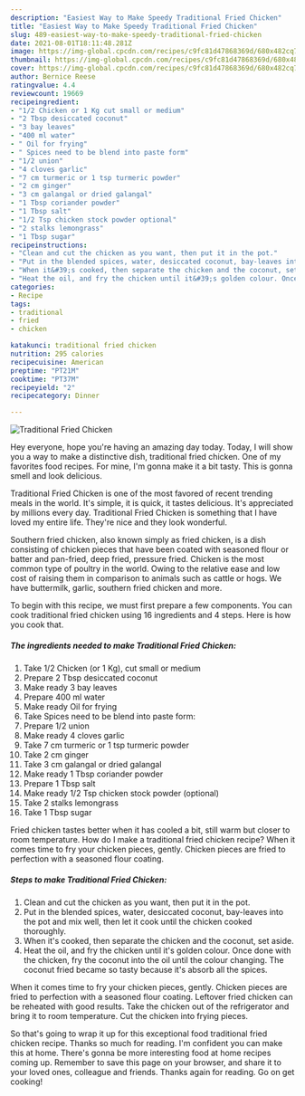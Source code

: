 ```yaml
---
description: "Easiest Way to Make Speedy Traditional Fried Chicken"
title: "Easiest Way to Make Speedy Traditional Fried Chicken"
slug: 489-easiest-way-to-make-speedy-traditional-fried-chicken
date: 2021-08-01T18:11:48.281Z
image: https://img-global.cpcdn.com/recipes/c9fc81d47868369d/680x482cq70/traditional-fried-chicken-recipe-main-photo.jpg
thumbnail: https://img-global.cpcdn.com/recipes/c9fc81d47868369d/680x482cq70/traditional-fried-chicken-recipe-main-photo.jpg
cover: https://img-global.cpcdn.com/recipes/c9fc81d47868369d/680x482cq70/traditional-fried-chicken-recipe-main-photo.jpg
author: Bernice Reese
ratingvalue: 4.4
reviewcount: 19669
recipeingredient:
- "1/2 Chicken or 1 Kg cut small or medium"
- "2 Tbsp desiccated coconut"
- "3 bay leaves"
- "400 ml water"
- " Oil for frying"
- " Spices need to be blend into paste form"
- "1/2 union"
- "4 cloves garlic"
- "7 cm turmeric or 1 tsp turmeric powder"
- "2 cm ginger"
- "3 cm galangal or dried galangal"
- "1 Tbsp coriander powder"
- "1 Tbsp salt"
- "1/2 Tsp chicken stock powder optional"
- "2 stalks lemongrass"
- "1 Tbsp sugar"
recipeinstructions:
- "Clean and cut the chicken as you want, then put it in the pot."
- "Put in the blended spices, water, desiccated coconut, bay-leaves into the pot and mix well, then let it cook until the chicken cooked thoroughly."
- "When it&#39;s cooked, then separate the chicken and the coconut, set aside."
- "Heat the oil, and fry the chicken until it&#39;s golden colour. Once done with the chicken, fry the coconut into the oil until the colour changing. The coconut fried became so tasty because it&#39;s absorb all the spices."
categories:
- Recipe
tags:
- traditional
- fried
- chicken

katakunci: traditional fried chicken 
nutrition: 295 calories
recipecuisine: American
preptime: "PT21M"
cooktime: "PT37M"
recipeyield: "2"
recipecategory: Dinner

---
```



![Traditional Fried Chicken](https://img-global.cpcdn.com/recipes/c9fc81d47868369d/680x482cq70/traditional-fried-chicken-recipe-main-photo.jpg)

Hey everyone, hope you're having an amazing day today. Today, I will show you a way to make a distinctive dish, traditional fried chicken. One of my favorites food recipes. For mine, I'm gonna make it a bit tasty. This is gonna smell and look delicious.

Traditional Fried Chicken is one of the most favored of recent trending meals in the world. It's simple, it is quick, it tastes delicious. It's appreciated by millions every day. Traditional Fried Chicken is something that I have loved my entire life. They're nice and they look wonderful.

Southern fried chicken, also known simply as fried chicken, is a dish consisting of chicken pieces that have been coated with seasoned flour or batter and pan-fried, deep fried, pressure fried. Chicken is the most common type of poultry in the world. Owing to the relative ease and low cost of raising them in comparison to animals such as cattle or hogs. We have buttermilk, garlic, southern fried chicken and more.


To begin with this recipe, we must first prepare a few components. You can cook traditional fried chicken using 16 ingredients and 4 steps. Here is how you cook that.

<!--inarticleads1-->

##### The ingredients needed to make Traditional Fried Chicken:

1. Take 1/2 Chicken (or 1 Kg), cut small or medium
1. Prepare 2 Tbsp desiccated coconut
1. Make ready 3 bay leaves
1. Prepare 400 ml water
1. Make ready  Oil for frying
1. Take  Spices need to be blend into paste form:
1. Prepare 1/2 union
1. Make ready 4 cloves garlic
1. Take 7 cm turmeric or 1 tsp turmeric powder
1. Take 2 cm ginger
1. Take 3 cm galangal or dried galangal
1. Make ready 1 Tbsp coriander powder
1. Prepare 1 Tbsp salt
1. Make ready 1/2 Tsp chicken stock powder (optional)
1. Take 2 stalks lemongrass
1. Take 1 Tbsp sugar


Fried chicken tastes better when it has cooled a bit, still warm but closer to room temperature. How do I make a traditional fried chicken recipe? When it comes time to fry your chicken pieces, gently. Chicken pieces are fried to perfection with a seasoned flour coating. 

<!--inarticleads2-->

##### Steps to make Traditional Fried Chicken:

1. Clean and cut the chicken as you want, then put it in the pot.
1. Put in the blended spices, water, desiccated coconut, bay-leaves into the pot and mix well, then let it cook until the chicken cooked thoroughly.
1. When it&#39;s cooked, then separate the chicken and the coconut, set aside.
1. Heat the oil, and fry the chicken until it&#39;s golden colour. Once done with the chicken, fry the coconut into the oil until the colour changing. The coconut fried became so tasty because it&#39;s absorb all the spices.


When it comes time to fry your chicken pieces, gently. Chicken pieces are fried to perfection with a seasoned flour coating. Leftover fried chicken can be reheated with good results. Take the chicken out of the refrigerator and bring it to room temperature. Cut the chicken into frying pieces. 

So that's going to wrap it up for this exceptional food traditional fried chicken recipe. Thanks so much for reading. I'm confident you can make this at home. There's gonna be more interesting food at home recipes coming up. Remember to save this page on your browser, and share it to your loved ones, colleague and friends. Thanks again for reading. Go on get cooking!
